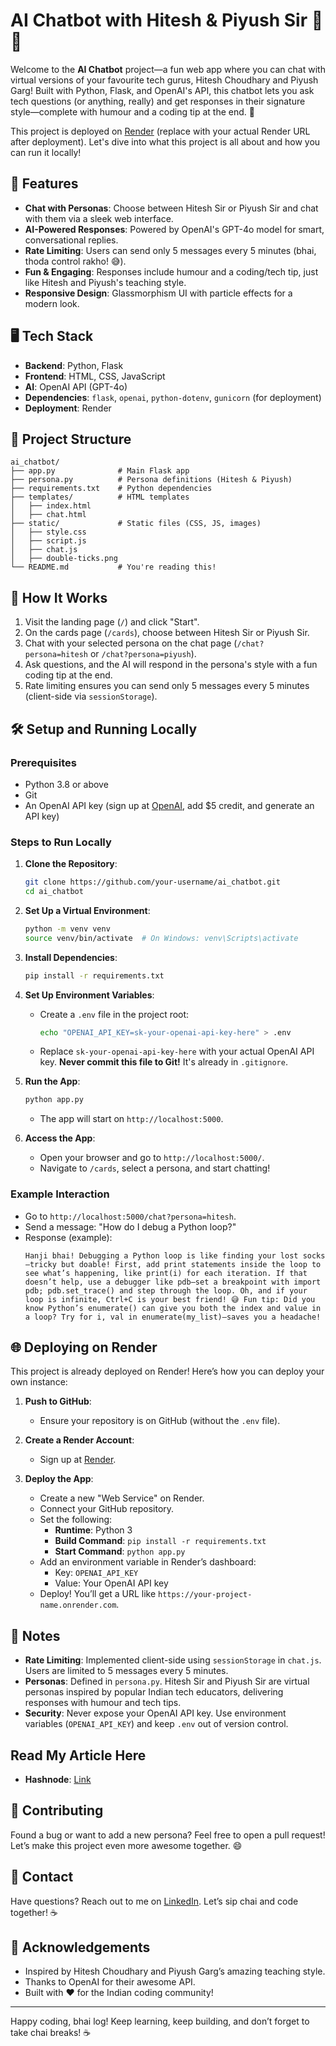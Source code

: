 # AI Chatbot with Hitesh & Piyush Sir 🤖💬

Welcome to the **AI Chatbot** project—a fun web app where you can chat with virtual versions of your favourite tech gurus, Hitesh Choudhary and Piyush Garg! Built with Python, Flask, and OpenAI's API, this chatbot lets you ask tech questions (or anything, really) and get responses in their signature style—complete with humour and a coding tip at the end. 🎉

This project is deployed on [Render](https://persona-bot-ui.onrender.com) (replace with your actual Render URL after deployment). Let's dive into what this project is all about and how you can run it locally!

## 🚀 Features
- **Chat with Personas**: Choose between Hitesh Sir or Piyush Sir and chat with them via a sleek web interface.
- **AI-Powered Responses**: Powered by OpenAI's GPT-4o model for smart, conversational replies.
- **Rate Limiting**: Users can send only 5 messages every 5 minutes (bhai, thoda control rakho! 😅).
- **Fun & Engaging**: Responses include humour and a coding/tech tip, just like Hitesh and Piyush's teaching style.
- **Responsive Design**: Glassmorphism UI with particle effects for a modern look.

## 🖥️ Tech Stack
- **Backend**: Python, Flask
- **Frontend**: HTML, CSS, JavaScript
- **AI**: OpenAI API (GPT-4o)
- **Dependencies**: `flask`, `openai`, `python-dotenv`, `gunicorn` (for deployment)
- **Deployment**: Render

## 📂 Project Structure
```
ai_chatbot/
├── app.py              # Main Flask app
├── persona.py          # Persona definitions (Hitesh & Piyush)
├── requirements.txt    # Python dependencies
├── templates/          # HTML templates
│   ├── index.html
│   ├── chat.html
├── static/             # Static files (CSS, JS, images)
│   ├── style.css
│   ├── script.js
│   ├── chat.js
│   ├── double-ticks.png
└── README.md           # You're reading this!
```

## 🎯 How It Works
1. Visit the landing page (`/`) and click "Start".
2. On the cards page (`/cards`), choose between Hitesh Sir or Piyush Sir.
3. Chat with your selected persona on the chat page (`/chat?persona=hitesh` or `/chat?persona=piyush`).
4. Ask questions, and the AI will respond in the persona's style with a fun coding tip at the end.
5. Rate limiting ensures you can send only 5 messages every 5 minutes (client-side via `sessionStorage`).

## 🛠️ Setup and Running Locally

### Prerequisites
- Python 3.8 or above
- Git
- An OpenAI API key (sign up at [OpenAI](https://platform.openai.com/), add $5 credit, and generate an API key)

### Steps to Run Locally
1. **Clone the Repository**:
   ```bash
   git clone https://github.com/your-username/ai_chatbot.git
   cd ai_chatbot
   ```

2. **Set Up a Virtual Environment**:
   ```bash
   python -m venv venv
   source venv/bin/activate  # On Windows: venv\Scripts\activate
   ```

3. **Install Dependencies**:
   ```bash
   pip install -r requirements.txt
   ```

4. **Set Up Environment Variables**:
   - Create a `.env` file in the project root:
     ```bash
     echo "OPENAI_API_KEY=sk-your-openai-api-key-here" > .env
     ```
   - Replace `sk-your-openai-api-key-here` with your actual OpenAI API key. **Never commit this file to Git!** It's already in `.gitignore`.

5. **Run the App**:
   ```bash
   python app.py
   ```
   - The app will start on `http://localhost:5000`.

6. **Access the App**:
   - Open your browser and go to `http://localhost:5000/`.
   - Navigate to `/cards`, select a persona, and start chatting!

### Example Interaction
- Go to `http://localhost:5000/chat?persona=hitesh`.
- Send a message: "How do I debug a Python loop?"
- Response (example):
  ```
  Hanji bhai! Debugging a Python loop is like finding your lost socks—tricky but doable! First, add print statements inside the loop to see what’s happening, like print(i) for each iteration. If that doesn’t help, use a debugger like pdb—set a breakpoint with import pdb; pdb.set_trace() and step through the loop. Oh, and if your loop is infinite, Ctrl+C is your best friend! 😅 Fun tip: Did you know Python’s enumerate() can give you both the index and value in a loop? Try for i, val in enumerate(my_list)—saves you a headache!
  ```

## 🌐 Deploying on Render
This project is already deployed on Render! Here’s how you can deploy your own instance:

1. **Push to GitHub**:
   - Ensure your repository is on GitHub (without the `.env` file).

2. **Create a Render Account**:
   - Sign up at [Render](https://render.com/).

3. **Deploy the App**:
   - Create a new "Web Service" on Render.
   - Connect your GitHub repository.
   - Set the following:
     - **Runtime**: Python 3
     - **Build Command**: `pip install -r requirements.txt`
     - **Start Command**: `python app.py`
   - Add an environment variable in Render’s dashboard:
     - Key: `OPENAI_API_KEY`
     - Value: Your OpenAI API key
   - Deploy! You’ll get a URL like `https://your-project-name.onrender.com`.

## 📝 Notes
- **Rate Limiting**: Implemented client-side using `sessionStorage` in `chat.js`. Users are limited to 5 messages every 5 minutes.
- **Personas**: Defined in `persona.py`. Hitesh Sir and Piyush Sir are virtual personas inspired by popular Indian tech educators, delivering responses with humour and tech tips.
- **Security**: Never expose your OpenAI API key. Use environment variables (`OPENAI_API_KEY`) and keep `.env` out of version control.

## Read My Article Here
- **Hashnode**: [Link](https://gen-ai-with-python.hashnode.dev/building-a-persona-ai-chatbot-with-python-a-fun-guide-to-chatting-with-hitesh-and-piyush-sir)

## 🤝 Contributing
Found a bug or want to add a new persona? Feel free to open a pull request! Let’s make this project even more awesome together. 😄

## 📧 Contact
Have questions? Reach out to me on [LinkedIn](https://www.linkedin.com/in/siddharthsonii/). Let’s sip chai and code together! ☕

## 🙏 Acknowledgements
- Inspired by Hitesh Choudhary and Piyush Garg’s amazing teaching style.
- Thanks to OpenAI for their awesome API.
- Built with ❤️ for the Indian coding community!

---

Happy coding, bhai log! Keep learning, keep building, and don’t forget to take chai breaks! ☕

